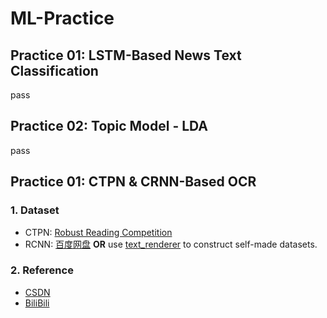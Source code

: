 # ML-Practice
## Practice 01: LSTM-Based News Text Classification
pass

## Practice 02: Topic Model - LDA
pass

## Practice 01: CTPN & CRNN-Based OCR
### 1. Dataset
- CTPN: [Robust Reading Competition](https://rrc.cvc.uab.es/?ch=8&com=downloads)
- RCNN: [百度网盘](https://pan.baidu.com/s/1ufYbnZAZ1q0AlK7yZ08cvQ?errmsg=Auth+Login+Sucess&errno=0&ssnerror=0&) **OR** use [text_renderer](https://github.com/Sanster/text_renderer) to construct self-made datasets.
### 2. Reference
- [CSDN](https://blog.csdn.net/qiuzitao/article/details/109328900)
- [BiliBili](https://www.bilibili.com/video/BV1CA411E7z2?p=74)